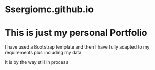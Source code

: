 # Ssergiomc.github.io
<h1>This is just my personal Portfolio</h1>
<p>I have used a Bootstrap template and then I have fully adapted to my requirements plus including my data.</p>
<p>It is by the way still in process</p>
